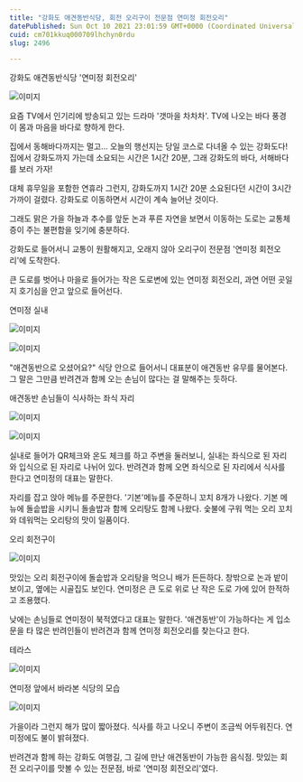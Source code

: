 ```yaml
---
title: "강화도 애견동반식당, 회전 오리구이 전문점 연미정 회전오리"
datePublished: Sun Oct 10 2021 23:01:59 GMT+0000 (Coordinated Universal Time)
cuid: cm701kkuq000709lhchyn0rdu
slug: 2496

---
```



강화도 애견동반식당 '연미정 회전오리'

![이미지](https://cdn.hashnode.com/res/hashnode/image/upload/v1739251703449/99296503-25bd-4241-8da9-9f5ead806a65.jpeg)

요즘 TV에서 인기리에 방송되고 있는 드라마 '갯마을 차차차'. TV에 나오는 바다 풍경이 몸과 마음을 바다로 향하게 한다.

집에서 동해바다까지는 멀고... 오늘의 행선지는 당일 코스로 다녀올 수 있는 강화도다! 집에서 강화도까지 가는데 소요되는 시간은 1시간 20분, 그래 강화도의 바다, 서해바다를 보러 가자!

대체 휴무일을 포함한 연휴라 그런지, 강화도까지 1시간 20분 소요된다던 시간이 3시간 가까이 걸렸다. 강화도로 이동하면서 시간이 계속 늘어난 것이다.

그래도 맑은 가을 하늘과 추수를 앞둔 논과 푸른 자연을 보면서 이동하는 도로는 교통체증이 주는 불편함을 잊기에 충분하다.

강화도로 들어서니 교통이 원활해지고, 오래지 않아 오리구이 전문점 '연미정 회전오리'에 도착한다.

큰 도로를 벗어나 마을로 들어가는 작은 도로변에 있는 연미정 회전오리, 과연 어떤 곳일지 호기심을 안고 앞으로 들어선다.

연미정 실내

![이미지](https://cdn.hashnode.com/res/hashnode/image/upload/v1739251706152/2c839e86-d822-4736-a5cc-a073e5df5d05.jpeg)

![이미지](https://cdn.hashnode.com/res/hashnode/image/upload/v1739251709138/5611b135-d991-4850-864e-f776f2b90075.jpeg)

"애견동반으로 오셨어요?" 식당 안으로 들어서니 대표분이 애견동반 유무를 물어본다. 그 말은 그만큼 반려견과 함께 오는 손님이 많다는 걸 말해주는 듯하다.

애견동반 손님들이 식사하는 좌식 자리

![이미지](https://cdn.hashnode.com/res/hashnode/image/upload/v1739251711727/1adb884b-ca92-41cd-8d10-d71481e6b43d.jpeg)

![이미지](https://cdn.hashnode.com/res/hashnode/image/upload/v1739251714782/94e500e0-ae54-4b69-a95e-17d16275f406.jpeg)

실내로 들어가 QR체크와 온도 체크를 하고 주변을 둘러보니, 실내는 좌식으로 된 자리와 입식으로 된 자리로 나뉘어 있다. 반려견과 함께 오면 좌식으로 된 자리에서 식사를 한다고 연미정의 대표는 말한다.

자리를 잡고 앉아 메뉴를 주문한다. '기본'메뉴를 주문하니 꼬치 8개가 나왔다. 기본 메뉴에 돌솥밥을 시키니 돌솔밥과 함께 오리탕도 함께 나왔다. 숯불에 구워 먹는 오리 꼬치와 데워먹는 오리탕의 맛이 일품이다.

오리 회전구이

![이미지](https://cdn.hashnode.com/res/hashnode/image/upload/v1739251717452/2e837836-7cf5-4b5e-a4ab-762fa27f7401.jpeg)

맛있는 오리 회전구이에 돌솥밥과 오리탕을 먹으니 배가 든든하다. 창밖으로 논과 밭이 보이고, 옆에는 시골집도 보인다. 연미정은 큰 도로 위로 난 작은 도로 가에 있어 한적하고 조용했다.

낮에는 손님들로 연미정이 북적였다고 대표는 말한다. '애견동반'이 가능하다는 게 입소문을 타 많은 반려인들이 반려견과 함께 연미정 회전오리를 찾는다고 한다.

테라스

![이미지](https://cdn.hashnode.com/res/hashnode/image/upload/v1739251720753/450caf37-29dc-4dd0-873e-571656251dea.jpeg)

연미정 앞에서 바라본 식당의 모습

![이미지](https://cdn.hashnode.com/res/hashnode/image/upload/v1739251724083/3e03a7f1-27e9-486f-8a94-215a8790a280.jpeg)

가을이라 그런지 해가 많이 짧아졌다. 식사를 하고 나오니 주변이 조금씩 어두워진다. 연미정에도 불이 밝혀졌다.

반려견과 함께 하는 강화도 여행길, 그 길에 만난 애견동반이 가능한 음식점. 맛있는 회전 오리구이를 맛볼 수 있는 전문점, 바로 '연미정 회전오리'였다.